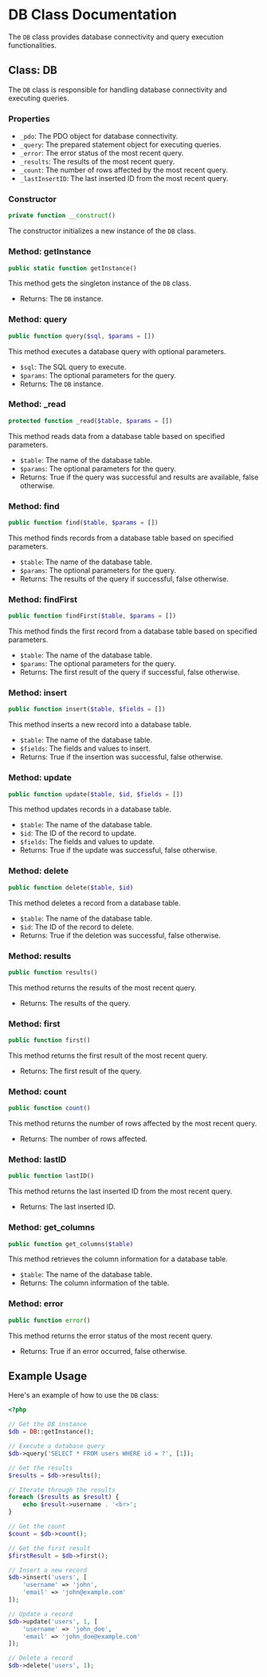 # DB Class Documentation

The `DB` class provides database connectivity and query execution functionalities.

## Class: DB

The `DB` class is responsible for handling database connectivity and executing queries.

### Properties

- `_pdo`: The PDO object for database connectivity.
- `_query`: The prepared statement object for executing queries.
- `_error`: The error status of the most recent query.
- `_results`: The results of the most recent query.
- `_count`: The number of rows affected by the most recent query.
- `_lastInsertID`: The last inserted ID from the most recent query.

### Constructor

```php
private function __construct()
```

The constructor initializes a new instance of the `DB` class.

### Method: getInstance

```php
public static function getInstance()
```

This method gets the singleton instance of the `DB` class.

- Returns: The `DB` instance.

### Method: query

```php
public function query($sql, $params = [])
```

This method executes a database query with optional parameters.

- `$sql`: The SQL query to execute.
- `$params`: The optional parameters for the query.
- Returns: The `DB` instance.

### Method: _read

```php
protected function _read($table, $params = [])
```

This method reads data from a database table based on specified parameters.

- `$table`: The name of the database table.
- `$params`: The optional parameters for the query.
- Returns: True if the query was successful and results are available, false otherwise.

### Method: find

```php
public function find($table, $params = [])
```

This method finds records from a database table based on specified parameters.

- `$table`: The name of the database table.
- `$params`: The optional parameters for the query.
- Returns: The results of the query if successful, false otherwise.

### Method: findFirst

```php
public function findFirst($table, $params = [])
```

This method finds the first record from a database table based on specified parameters.

- `$table`: The name of the database table.
- `$params`: The optional parameters for the query.
- Returns: The first result of the query if successful, false otherwise.

### Method: insert

```php
public function insert($table, $fields = [])
```

This method inserts a new record into a database table.

- `$table`: The name of the database table.
- `$fields`: The fields and values to insert.
- Returns: True if the insertion was successful, false otherwise.

### Method: update

```php
public function update($table, $id, $fields = [])
```

This method updates records in a database table.

- `$table`: The name of the database table.
- `$id`: The ID of the record to update.
- `$fields`: The fields and values to update.
- Returns: True if the update was successful, false otherwise.

### Method: delete

```php
public function delete($table, $id)
```

This method deletes a record from a database table.

- `$table`: The name of the database table.
- `$id`: The ID of the record to delete.
- Returns: True if the deletion was successful, false otherwise.

### Method: results

```php
public function results()
```

This method returns the results of the most recent query.

- Returns: The results of the query.

### Method: first

```php
public function first()
```

This method returns the first result of the most recent query.

- Returns: The first result of the query.

### Method: count

```php
public function count()
```

This method returns the number of rows affected by the most recent query.

- Returns: The number of rows affected.

### Method: lastID

```php
public function lastID()
```

This method returns the last inserted ID from the most recent query.

- Returns: The last inserted ID.

### Method: get_columns

```php
public function get_columns($table)
```

This method retrieves the column information for a database table.

- `$table`: The name of the database table.
- Returns: The column information of the table.

### Method: error

```php
public function error()
```

This method returns the error status of the most recent query.

- Returns: True if an error occurred, false otherwise.

## Example Usage

Here's an example of how to use the `DB` class:

```php
<?php

// Get the DB instance
$db = DB::getInstance();

// Execute a database query
$db->query('SELECT * FROM users WHERE id = ?', [1]);

// Get the results
$results = $db->results();

// Iterate through the results
foreach ($results as $result) {
    echo $result->username . '<br>';
}

// Get the count
$count = $db->count();

// Get the first result
$firstResult = $db->first();

// Insert a new record
$db->insert('users', [
    'username' => 'john',
    'email' => 'john@example.com'
]);

// Update a record
$db->update('users', 1, [
    'username' => 'john_doe',
    'email' => 'john_doe@example.com'
]);

// Delete a record
$db->delete('users', 1);
```


